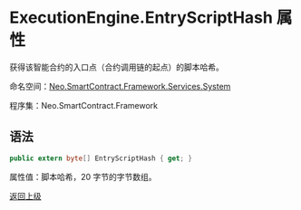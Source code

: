 # ExecutionEngine.EntryScriptHash 属性

获得该智能合约的入口点（合约调用链的起点）的脚本哈希。

命名空间：[Neo.SmartContract.Framework.Services.System](../../System.md)

程序集：Neo.SmartContract.Framework

## 语法

```c#
public extern byte[] EntryScriptHash { get; }
```

属性值：脚本哈希，20 字节的字节数组。



[返回上级](../ExecutionEngine.md)